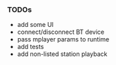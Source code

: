 ### TODOs
* add some UI 
* connect/disconnect BT device
* pass mplayer params to runtime
* add tests
* add non-listed station playback